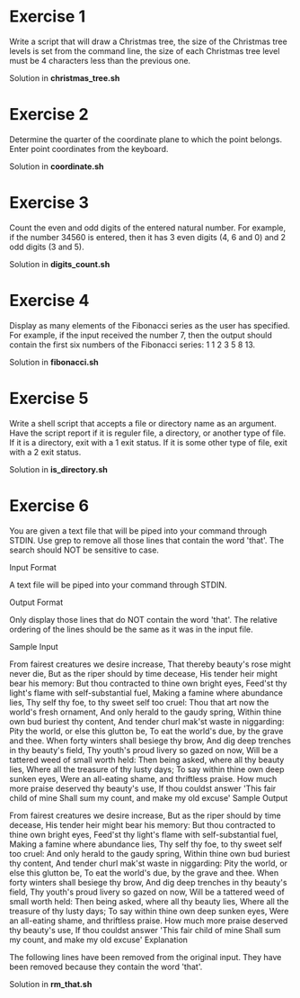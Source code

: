# Exercise 1
Write a script that will draw a Christmas tree, the size of the Christmas tree levels is set from the command line, the size of each Christmas tree level must be 4 characters less than the previous one.

Solution in **christmas_tree.sh**


# Exercise 2
Determine the quarter of the coordinate plane to which the point belongs. Enter point coordinates from the keyboard.

Solution in **coordinate.sh**


# Exercise 3
Count the even and odd digits of the entered natural number. 
For example, if the number 34560 is entered, then it has 3 even digits (4, 6 and 0) and 2 odd digits (3 and 5).

Solution in **digits_count.sh**


# Exercise 4
Display as many elements of the Fibonacci series as the user has specified. For example, if the input received the
number 7, then the output should contain the first six numbers of the Fibonacci series: 1 1 2 3 5 8 13.

Solution in **fibonacci.sh**


# Exercise 5
Write a shell script that accepts a file or directory name as an argument. Have the script report if it is reguler file, a directory, or another type of file. If it is a directory, exit with a 1 exit status. If it is some other type of file, exit with a 2 exit status.

Solution in **is_directory.sh**


# Exercise 6
You are given a text file that will be piped into your command through STDIN. Use grep to remove all those lines that contain the word 'that'. The search should NOT be sensitive to case.

Input Format

A text file will be piped into your command through STDIN.

Output Format

Only display those lines that do NOT contain the word 'that'. The relative ordering of the lines should be the same as it was in the input file.

Sample Input

From fairest creatures we desire increase,
That thereby beauty's rose might never die,
But as the riper should by time decease,
His tender heir might bear his memory:
But thou contracted to thine own bright eyes,
Feed'st thy light's flame with self-substantial fuel,
Making a famine where abundance lies,
Thy self thy foe, to thy sweet self too cruel:
Thou that art now the world's fresh ornament,
And only herald to the gaudy spring,
Within thine own bud buriest thy content,
And tender churl mak'st waste in niggarding:
Pity the world, or else this glutton be,
To eat the world's due, by the grave and thee.
When forty winters shall besiege thy brow,
And dig deep trenches in thy beauty's field,
Thy youth's proud livery so gazed on now,
Will be a tattered weed of small worth held:
Then being asked, where all thy beauty lies,
Where all the treasure of thy lusty days;
To say within thine own deep sunken eyes,
Were an all-eating shame, and thriftless praise.
How much more praise deserved thy beauty's use,
If thou couldst answer 'This fair child of mine
Shall sum my count, and make my old excuse'
Sample Output

From fairest creatures we desire increase,
But as the riper should by time decease,
His tender heir might bear his memory:
But thou contracted to thine own bright eyes,
Feed'st thy light's flame with self-substantial fuel,
Making a famine where abundance lies,
Thy self thy foe, to thy sweet self too cruel:
And only herald to the gaudy spring,
Within thine own bud buriest thy content,
And tender churl mak'st waste in niggarding:
Pity the world, or else this glutton be,
To eat the world's due, by the grave and thee.
When forty winters shall besiege thy brow,
And dig deep trenches in thy beauty's field,
Thy youth's proud livery so gazed on now,
Will be a tattered weed of small worth held:
Then being asked, where all thy beauty lies,
Where all the treasure of thy lusty days;
To say within thine own deep sunken eyes,
Were an all-eating shame, and thriftless praise.
How much more praise deserved thy beauty's use,
If thou couldst answer 'This fair child of mine
Shall sum my count, and make my old excuse'
Explanation

The following lines have been removed from the original input. They have been removed because they contain the word 'that'.

Solution in **rm_that.sh**
